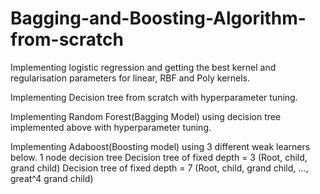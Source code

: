 # Bagging-and-Boosting-Algorithm-from-scratch
Implementing logistic regression and getting the best kernel and regularisation parameters for linear, RBF and Poly kernels. 

Implementing Decision tree from scratch with hyperparameter tuning. 

Implementing Random Forest(Bagging Model) using decision tree implemented above with hyperparameter tuning. 

Implementing Adaboost(Boosting model) using 3 different weak learners below.  1 node decision tree Decision tree of fixed depth = 3 (Root, child, grand child) Decision tree of fixed depth = 7 (Root, child, grand child, ..., great^4 grand child)

